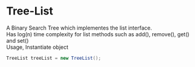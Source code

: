 # Tree-List
A Binary Search Tree which implementes the list interface.
<br>
Has log(n) time complexity for list methods such as add(), remove(), get() and set()
<br>
Usage,
Instantiate object
```java
TreeList treeList = new TreeList();
```
